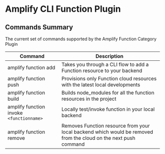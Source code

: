 # Amplify CLI Function Plugin

## Commands Summary

The current set of commands supported by the Amplify Function Category Plugin

| Command              | Description |
| --- | --- |
| amplify function add | Takes you through a CLI flow to add a Function resource to your backend   |
| amplify function push | Provisions only Function cloud resources with the latest local developments  |
| amplify function build | Builds node_modules for all the function resources in the project |
| amplify function invoke `<functionname>` | Locally test/invoke function in your local backend  |
| amplify function remove | Removes Function resource from your local backend which would be removed from the cloud on the next push command |
